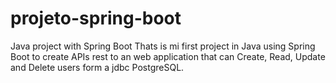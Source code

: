 # projeto-spring-boot
Java project with Spring Boot
Thats is mi first project in Java using Spring Boot to create APIs rest to an web application that can Create, Read, Update and Delete users form a jdbc PostgreSQL.
